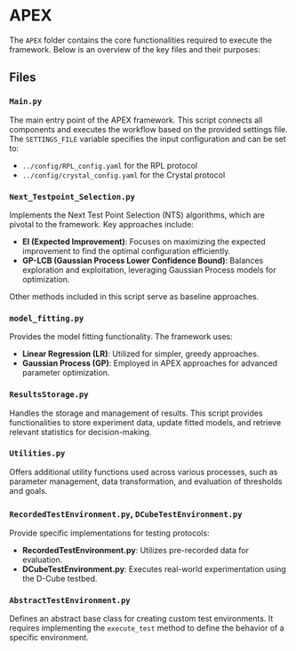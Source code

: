 # APEX

The `APEX` folder contains the core functionalities required to execute the framework. Below is an overview of the key files and their purposes:

## Files

### `Main.py`
The main entry point of the APEX framework. This script connects all components and executes the workflow based on the provided settings file. The `SETTINGS_FILE` variable specifies the input configuration and can be set to:
- `../config/RPL_config.yaml` for the RPL protocol
- `../config/crystal_config.yaml` for the Crystal protocol

### `Next_Testpoint_Selection.py`
Implements the Next Test Point Selection (NTS) algorithms, which are pivotal to the framework. Key approaches include:
- **EI (Expected Improvement)**: Focuses on maximizing the expected improvement to find the optimal configuration efficiently.
- **GP-LCB (Gaussian Process Lower Confidence Bound)**: Balances exploration and exploitation, leveraging Gaussian Process models for optimization.

Other methods included in this script serve as baseline approaches.

### `model_fitting.py`
Provides the model fitting functionality. The framework uses:
- **Linear Regression (LR)**: Utilized for simpler, greedy approaches.
- **Gaussian Process (GP)**: Employed in APEX approaches for advanced parameter optimization.

### `ResultsStorage.py`
Handles the storage and management of results. This script provides functionalities to store experiment data, update fitted models, and retrieve relevant statistics for decision-making.

### `Utilities.py`
Offers additional utility functions used across various processes, such as parameter management, data transformation, and evaluation of thresholds and goals.

### `RecordedTestEnvironment.py`, `DCubeTestEnvironment.py`
Provide specific implementations for testing protocols:
- **RecordedTestEnvironment.py**: Utilizes pre-recorded data for evaluation.
- **DCubeTestEnvironment.py**: Executes real-world experimentation using the D-Cube testbed.

### `AbstractTestEnvironment.py`
Defines an abstract base class for creating custom test environments. It requires implementing the `execute_test` method to define the behavior of a specific environment.

